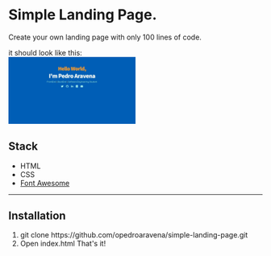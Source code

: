 <h1>Simple Landing Page.</h1>
Create your own landing page with only 100 lines of code.

it should look like this:
<br>
<img src="img/example-img.jpg" height="50%" width="50%">


<h2>Stack</h2>
<ul>
    <li>HTML</li>
    <li>CSS</li>
    <li><a href="https://fontawesome.com/">Font Awesome</a></li>
</ul>

<hr>

<h2>Installation</h2>
<ol>
    <li>git clone https://github.com/opedroaravena/simple-landing-page.git</li>
    <li>Open index.html That's it!</li>
</ol>
